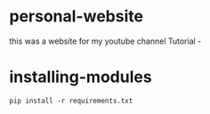 # personal-website
this was a website for my youtube channel
Tutorial - 
# installing-modules 
`pip install -r requirements.txt`
